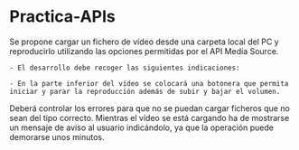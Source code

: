 # Practica-APIs

Se propone cargar un fichero de vídeo desde una carpeta local del PC y reproducirlo utilizando las opciones permitidas por el API Media Source.

    - El desarrollo debe recoger las siguientes indicaciones:

    - En la parte inferior del vídeo se colocará una botonera que permita iniciar y parar la reproducción además de subir y bajar el volumen.
Deberá controlar los errores para que no se puedan cargar ficheros que no sean del tipo correcto.
Mientras el vídeo se está cargando ha de mostrarse un mensaje de aviso al usuario indicándolo, ya que la operación puede demorarse unos minutos.
